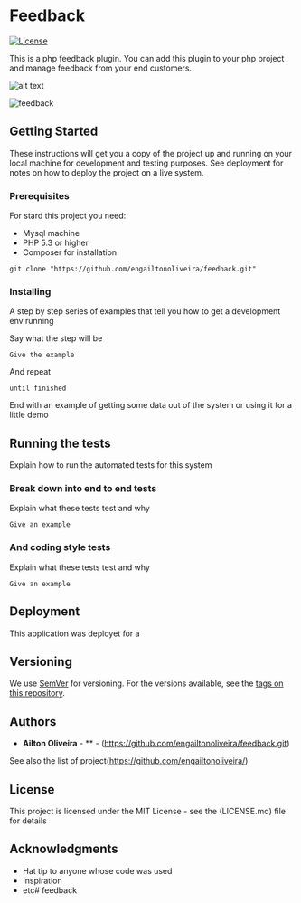 # Feedback

[![License](http://img.shields.io/:license-mit-blue.svg?style=flat-square)](http://doge.mit-license.org)

This is a php feedback plugin.
You can add this plugin to your php project and manage feedback from your end customers.

![alt text](https://repository-images.githubusercontent.com/211730414/55ef2f80-e486-11e9-8286-92b645fde3ce)

![feedback](https://raw.githubusercontent.com/engailtonoliveira/feedback/public/img/Template_Feedback1.png?raw=true "Title")

## Getting Started

These instructions will get you a copy of the project up and running on your local machine for development and testing purposes. See deployment for notes on how to deploy the project on a live system.

### Prerequisites

For stard this project you need:

* Mysql machine
* PHP 5.3 or higher
* Composer for installation

```
git clone "https://github.com/engailtonoliveira/feedback.git"
```

### Installing

A step by step series of examples that tell you how to get a development env running

Say what the step will be

```
Give the example
```

And repeat

```
until finished
```

End with an example of getting some data out of the system or using it for a little demo

## Running the tests

Explain how to run the automated tests for this system

### Break down into end to end tests

Explain what these tests test and why

```
Give an example
```

### And coding style tests

Explain what these tests test and why

```
Give an example
```

## Deployment

This application was deployet for a 


## Versioning

We use [SemVer](http://semver.org/) for versioning. For the versions available, see the [tags on this repository](https://github.com/your/project/tags). 

## Authors

* **Ailton Oliveira** - ** - (https://github.com/engailtonoliveira/feedback.git)

See also the list of project(https://github.com/engailtonoliveira/)

## License

This project is licensed under the MIT License - see the (LICENSE.md) file for details

## Acknowledgments

* Hat tip to anyone whose code was used
* Inspiration
* etc# feedback
